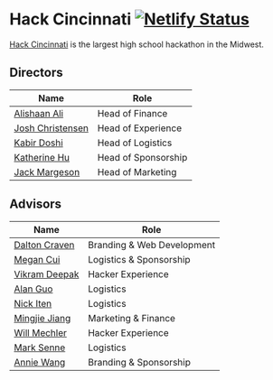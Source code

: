 # Hack Cincinnati [![Netlify Status](https://api.netlify.com/api/v1/badges/7346c0f6-7458-4e45-82da-0f924a4e9dc5/deploy-status)](https://app.netlify.com/sites/hack-cincinnati/deploys)

[Hack Cincinnati](https://hackcincinnati.io) is the largest high school hackathon in the Midwest.

## Directors

| Name                                                                        | Role                |
| --------------------------------------------------------------------------- | ------------------- |
| [Alishaan Ali](https://www.linkedin.com/in/alishaan-ali-645026152/)         | Head of Finance     |
| [Josh Christensen](https://www.linkedin.com/in/josh-christensen-91a625182/) | Head of Experience  |
| [Kabir Doshi](https://www.linkedin.com/in/kabirdoshi/)                      | Head of Logistics   |
| [Katherine Hu](https://www.linkedin.com/in/katherine-h-b35593161/)          | Head of Sponsorship |
| [Jack Margeson](https://www.linkedin.com/in/jack-margeson/)                 | Head of Marketing   |

## Advisors

| Name                                                                   | Role                       |
| ---------------------------------------------------------------------- | -------------------------- |
| [Dalton Craven](https://www.linkedin.com/in/dalton-craven/)            | Branding & Web Development |
| [Megan Cui](https://www.linkedin.com/in/megancui/)                     | Logistics & Sponsorship    |
| [Vikram Deepak](https://www.linkedin.com/in/vikramdeepak/)             | Hacker Experience          |
| [Alan Guo](https://www.linkedin.com/in/alan-g-32997a13a/)              | Logistics                  |
| [Nick Iten](https://www.linkedin.com/in/paul-nicholas-iten-332967168/) | Logistics                  |
| [Mingjie Jiang](https://www.linkedin.com/in/itsmingjie/)               | Marketing & Finance        |
| [Will Mechler](https://www.linkedin.com/in/willmechler/)               | Hacker Experience          |
| [Mark Senne](https://www.linkedin.com/in/mark-senne-b45807138/)        | Logistics                  |
| [Annie Wang](https://www.linkedin.com/in/annie-d-wang/)                | Branding & Sponsorship     |
